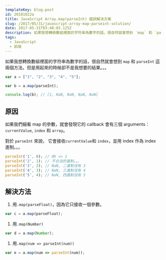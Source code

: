 ```yaml
---
templateKey: blog-post
id: 20181022a
title: JavaScript Array.map(parseInt) 錯誤解決方案
slug: /2017/05/31/javascript-array-map-parseint-solution/
date: 2017-05-31T03:48:03.125Z
description: 如果我想轉換數組裡面的字符串為數字的話，很自然就會想到 `map` 和 `parseInt` 這兩個方法。但是用起來的時候卻不是我想要的結果。
tags:
  - JavaScript
  - 前端
---
```


如果我想轉換數組裡面的字符串為數字的話，很自然就會想到 `map` 和 `parseInt` 這兩個方法。但是用起來的時候卻不是我想要的結果。。。

```JavaScript
var a = ["1", "2", "3", "4", "5"];

var b = a.map(parseInt);

console.log(b); // [1, NaN, NaN, NaN, NaN]
```

## 原因

如果我們細看 map 的參數，就會發現它的 callback 會有三個 arguments：`currentValue`, `index` 和 `array`。

對於 `parseInt` 來說， 它會接收`currentValue`和 `index`，並用 index 作為 index 進制。。。

```JavaScript
parseInt('1', 0); // OK => 1
parseInt('2', 1); // 不合法的進制。。。
parseInt('3', 2); // NaN, 二進制沒有 3
parseInt('4', 3); // NaN, 三進制沒有 4
parseInt('5', 4); // NaN, 四進制沒有 5
```

## 解決方法

1. 用`.map(parseFloat)`，因為它只接收一個參數。

```JavaScript
var c = a.map(parseFloat);
```

1. 用`.map(Number)`

```JavaScript
var d = a.map(Number);
```

1. 用`.map(num => parseInt(num))`

```JavaScript
var e = a.map(num => parseInt(num));
```
